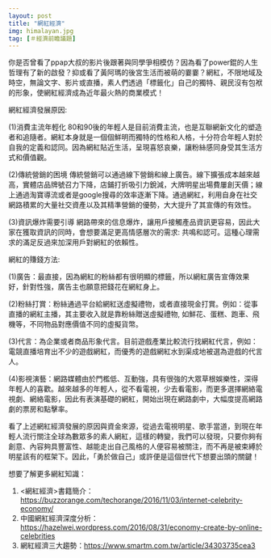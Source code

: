 ```yaml
---
layout: post
title: "網紅經濟"
img: himalayan.jpg
tag: [＃經濟前瞻議題]
---
```

你是否曾看了ppap大叔的影片後跟著與同學爭相模仿？因為看了power錕的人生哲理有了新的啟發？抑或看了黃阿瑪的後宮生活而被萌的嫑嫑？網紅，不限地域及時空，無論文字、影片或直播，素人們透過「標籤化」自己的獨特、親民沒有包袱的形象，使網紅經濟成為近年最火熱的商業模式！

網紅經濟發展原因:

(1)消費主流年輕化
80和90後的年輕人是目前消費主流，也是互聯網新文化的塑造者和追隨者。網紅本身就是一個個鮮明而獨特的性格和人格，十分符合年輕人對於自我的定義和認同。因為網紅貼近生活，呈現喜怒哀樂，讓粉絲感同身受其生活方式和價值觀。

(2)傳統營銷的困境
傳統營銷可以通過線下營銷和線上廣告。線下擴張成本越來越高，實體店品牌號召力下降，店鋪打折吸引力銳減，大牌明星出場費屢創天價；線上通過淘寶導流或者是google搜尋的效率逐漸下降。通過網紅，利用自身在社交網路積累的大量社交資產以及其精準營銷的優勢，大大提升了其宣傳的有效性。

(3)資訊爆炸需要引導
網路帶來的信息爆炸，讓用戶接觸產品資訊更容易，因此大家在獲取資訊的同時，會想要滿足更高情感層次的需求: 共鳴和認可。這種心理需求的滿足反過來加深用戶對網紅的依賴性。

網紅的賺錢方法:

(1)廣告：最直接，因為網紅的粉絲都有很明顯的標籤，所以網紅廣告宣傳效果好，針對性強，廣告主也願意把錢花在網紅身上。

(2)粉絲打賞：粉絲通過平台給網紅送虛擬禮物，或者直接現金打賞。例如：從事直播的網紅主播，其主要收入就是靠粉絲贈送虛擬禮物, 如鮮花、蛋糕、跑車、飛機等，不同物品對應價值不同的虛擬貨幣。

(3)代言：為企業或者商品形象代言。目前遊戲產業比較流行找網紅代言，例如：電競直播培育出不少的遊戲網紅，而優秀的遊戲網紅水到渠成地被選為遊戲的代言人。

(4)影視演藝：網路媒體由於門檻低、互動強，具有很強的大眾草根娛樂性，深得年輕人的喜歡。越來越多的年輕人，從不看電視，少去看電影，而更多選擇網絡電視劇、網絡電影，因此有表演基礎的網紅，開始出現在網路劇中，大幅度提高網路劇的票房和點擊率。

看了上述網紅經濟發展的原因與資金來源，從過去電視明星、歌手當道，到現在年輕人流行關注全球為數眾多的素人網紅，這樣的轉變，我們可以發現，只要你夠有創意、內容夠具豐富性、越能走出自己風格的人便容易被關注，而不再是被束縛於明星該有的框架下。因此，「勇於做自己」或許便是這個世代下想要出頭的關鍵！

想要了解更多網紅知識：
1. <網紅經濟>書籍簡介： https://buzzorange.com/techorange/2016/11/03/internet-celebrity-economy/
2. 中國網紅經濟深度分析：https://hazelwei.wordpress.com/2016/08/31/economy-create-by-online-celebrities
3. 網紅經濟三大趨勢：https://www.smartm.com.tw/article/34303735cea3
